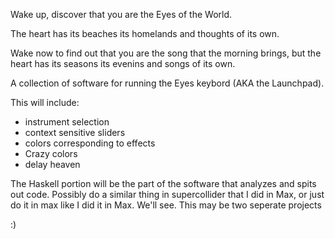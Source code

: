 Wake up, discover that you are the Eyes of the World.

The heart has its beaches its homelands and thoughts of its own.

Wake now to find out that you are the song that the morning brings,
but the heart has its seasons its evenins and songs of its own.


A collection of software for running the Eyes keybord (AKA the Launchpad).

This will include:
- instrument selection
- context sensitive sliders
- colors corresponding to effects
- Crazy colors
- delay heaven

The Haskell portion will be the part of the software that analyzes and
spits out code. Possibly do a similar thing in supercollider that I did in
Max, or just do it in max like I did it in Max. We'll see. This may be two
seperate projects

:)
